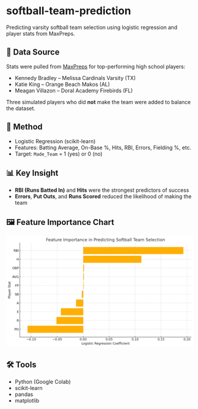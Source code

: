 # softball-team-prediction
Predicting varsity softball team selection using logistic regression and player stats from MaxPreps.


## 📂 Data Source

Stats were pulled from [MaxPreps](https://www.maxpreps.com/) for top-performing high school players:
- Kennedy Bradley – Melissa Cardinals Varsity (TX)
- Katie King – Orange Beach Makos (AL)
- Meagan Villazon – Doral Academy Firebirds (FL)

Three simulated players who did **not** make the team were added to balance the dataset.


## 🧠 Method

- Logistic Regression (scikit-learn)
- Features: Batting Average, On-Base %, Hits, RBI, Errors, Fielding %, etc.
- Target: `Made_Team` = 1 (yes) or 0 (no)


## 📊 Key Insight

- **RBI (Runs Batted In)** and **Hits** were the strongest predictors of success
- **Errors**, **Put Outs**, and **Runs Scored** reduced the likelihood of making the team


## 🖼️ Feature Importance Chart

![Feature Importance Chart](softball_regression_analysis.png)


## 🛠️ Tools

- Python (Google Colab)
- scikit-learn
- pandas
- matplotlib

